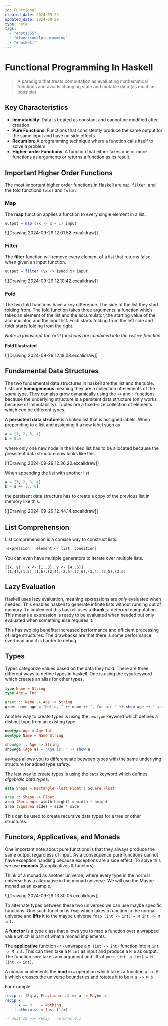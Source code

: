 ```yaml
---
id: Functional
created_date: 2024-09-29
updated_date: 2024-09-29
type: note
tags:
  - "#cpts355"
  - "#functionalprogramming"
  - "#haskell"
---
```


# Functional Programming In Haskell

> A paradigm that treats computation as evaluating mathematical functions and avoids changing state and mutable data (as much as possible).

## Key Characteristics

- **Immutability**: Data is treated as constant and cannot be modified after creation.
- **Pure Functions**: Functions that consistently produce the same output for the same input and have no side effects.
- **Recursion**: A programming technique where a function calls itself to solve a problem
- **Higher-order Functions**: A function that either takes one or more functions as arguments or returns a function as its result.

## Important Higher Order Functions

The most important higher order functions in Haskell are `map`, `filter`, and the fold functions `foldl` and `foldr`.

### Map

The **map** function applies a function to every single element in a list.

```haskell
output = map (\x -> x + 1) input
```

![[Drawing 2024-09-29 12.01.52.excalidraw]]

### Filter

The **filter** function will remove every element of a list that returns false when given an input function.

```haskell
output = filter (\x -> isOdd x) input
```

![[Drawing 2024-09-29 12.10.42.excalidraw]]

### Fold

The two fold functions have a key difference. The side of the list they start folding from. The fold function takes three arguments: a function which takes an element of the list and the accumulator, the starting value of the accumulator, and the input list. Foldl starts folding from the left side and foldr starts folding from the right.

*Note: in javascript the `fold` functions are combined into the `reduce` function.*

**Fold Illustrated**

![[Drawing 2024-09-29 12.18.08.excalidraw]]

## Fundamental Data Structures

The two fundamental data structures in haskell are the list and the tuple. Lists are **homogeneous** meaning they are a collection of elements of the *same* type. They can also grow dynamically using the `++` and `:` functions because the underlying structure is a persitent data structure (only works because of immutability). Tuples are a fixed-size collection of elements which *can* be different types.

A **persistent data struture** is a linked list that is assigned labels. When prepending to a list and assigning it a new label such as

```haskell
a = [1, 2, 3, 4]
b = 0:a
```

where only one new node in the linked list has to be allocated because the presistent data structure now looks like this.

![[Drawing 2024-09-29 12.36.20.excalidraw]]

When appending the list with another list

```haskell
a = [1, 2, 3, 4]
b = a ++ [5, 6]
```

the persisent data structure has to create a copy of the previous list in memory like this.

![[Drawing 2024-09-29 12.44.14.excalidraw]]

## List Comprehension

List comprehension is a consise way to construct lists.

```haskell
[expression | element <- list, condition]
```

You can even have multiple generators to iterate over multiple lists.

```ghci
[(x, y) | x <- [1..3], y <- [4..6]]
[(1,4),(1,5),(1,6),(2,4),(2,5),(2,6),(3,4),(3,5),(3,6)]
```

## Lazy Evaluation

Haskell uses lazy evaluation, meaning epxressions are *only* evaluated when needed. This enables haskell to generate infinite lists without running out of memory. To implement this haskell uses a **thunk**, a deferred computation. This means a expression is ready to be evaluated when needed but only evaluated when something else requires it. 

This has two big benefits: increased performance and efficient processing of large structures. The drawbacks are that there is some performance overhead and it is harder to debug.

## Types

Types categorize values based on the  data they hold. There are three different ways to define types in haskell. One is using the `type` keyword which creates an alias for other types.

```haskell
type Name = String
type Age = Int

greet :: Name -> Age -> String
greet name age = "Hello, " ++ name ++ ", You are " ++ show age ++ " years old."
```

Another way to create types is using the `newtype` keyword which defines a distinct type from an existing type.

```haskell
newtype Age = Age Int
newtype Name = Name String

showAge :: Age -> String
showAge (Age a) = "Age is: " ++ show a
```

`newtype` allows you to differenciate between types with the same underlying structure for added type safety.

The last way to create types is using the `data` keyword which defines *algebraic data types*.

```haskell
data Shape = Rectangle Float Float | Square Float

area :: Shape -> Float
area (Rectangle width height) = width * height
area (Squarea side) = side * side
```

This can be used to create recursive data types for a tree or other structures.

## Functors, Applicatives, and Monads

One important note about pure functions is that they always produce the same output regardless of input. As a consequence pure functions cannot have exception handling because exceptions are a side effect. To solve this we use **monads** (& applicatives & functors).

Think of a monad as another universe, where every type in the normal universe has a alternative in the monad universe. We will use the Maybe monad as an example.

![[Drawing 2024-09-29 13.30.05.excalidraw]]

To alternate types between these two universes we can use maybe specific functions. One such function is `fmap` which takes a function in the normal universe and **lifts** it to the maybe universe `fmap (int -> int) = M int -> M int`. 

A **functor** is a type class that allows you to map a function over a wrapped value which is part of what a monad implements. 

The **applicative** function `<*>` unwraps a `M (int -> int)` function into `M int -> M int`. This can then take a `M int` as input and produce a `M b` as output. The function `pure` takes any argument and lifts it `pure (int -> int) = M (int -> int)`. 

A monad implements the **bind**  `>>=` operation which takes a function `a -> M b` which crosses the universe boundaries and rotates it to be `M a -> M b`

For example

```haskell
recip :: (Eq a, Fractional a) => a -> Maybe a
recip x
	| x == 0    = Nothing
	| otherwise = Just (1/x)

-- Just 10 >>= recip   returns 0.1
```
